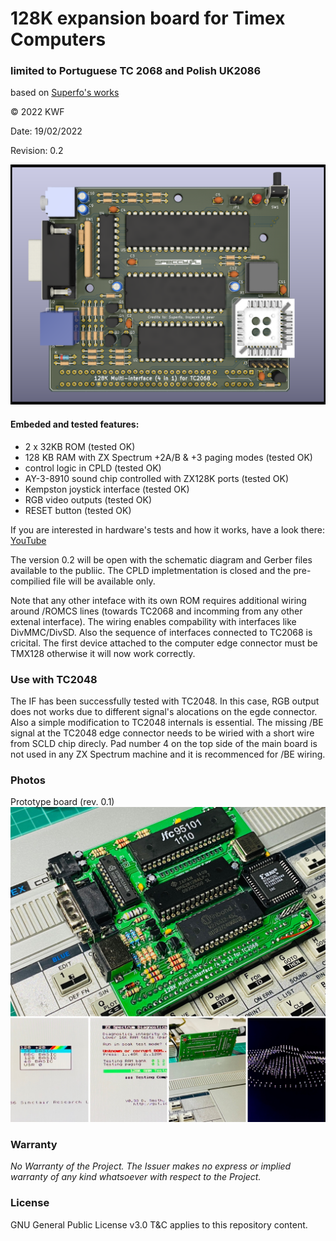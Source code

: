 # 128K expansion board for Timex Computers 
### limited to Portuguese TC 2068 and Polish UK2086
based on [Superfo's works](https://worldofspectrum.org/forums/discussion/comment/790105/#Comment_790105)

© 2022 KWF

Date: 19/02/2022

Revision: 0.2

![3D model](/Docs/TC2068_128K_4in1_01.png)

#### Embeded and tested features:

* 2 x 32KB ROM (tested OK)
* 128 KB RAM with ZX Spectrum +2A/B & +3 paging modes (tested OK)
* control logic in CPLD (tested OK)
* AY-3-8910 sound chip controlled with ZX128K ports (tested OK)
* Kempston joystick interface (tested OK)
* RGB video outputs (tested OK)
* RESET button (tested OK)

If you are interested in hardware's tests and how it works, have a look there: [YouTube](https://youtu.be/7duh5zHNvDc)

The version 0.2 will be open with the schematic diagram and Gerber files available to the publiic. The CPLD impletmentation is closed and the pre-compilied file will be available only. 

Note that any other inteface with its own ROM requires additional wiring around /ROMCS lines (towards TC2068 and incomming from any other extenal interface). The wiring enables compability with interfaces like DivMMC/DivSD. Also the sequence of interfaces connected to TC2068 is cricital. The first device attached to the computer edge connector must be TMX128 otherwise it will now work correctly.

### Use with TC2048

The IF has been successfully tested with TC2048. In this case, RGB output does not works due to different signal's alocations on the egde connector. Also a simple modification to TC2048 internals is essential. The missing /BE signal at the TC2048 edge connector needs to be wiried with a short wire from SCLD chip direcly. Pad number 4 on the top side of the main board is not used in any ZX Spectrum machine and it is recommenced for /BE wiring.

### Photos

Prototype board (rev. 0.1)
![Prototype](/Docs/TC2068_128K_4in1_02.jpg)

### Warranty

*No Warranty of the Project. The Issuer makes no express or implied warranty of any kind whatsoever with respect to the Project.*

### License

GNU General Public License v3.0 T&C applies to this repository content.
